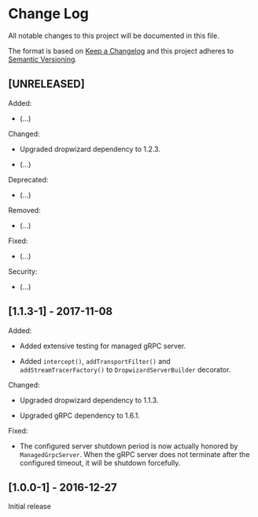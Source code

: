 # Change Log

All notable changes to this project will be documented in this file.

The format is based on [Keep a Changelog](http://keepachangelog.com/) 
and this project adheres to [Semantic Versioning](http://semver.org/).

## [UNRELEASED]

Added:

- (...)

Changed:

- Upgraded dropwizard dependency to 1.2.3.

- (...)

Deprecated:

- (...)

Removed:

- (...)

Fixed:

- (...)

Security:

- (...)

## [1.1.3-1] - 2017-11-08

Added:

- Added extensive testing for managed gRPC server.

- Added `intercept()`, `addTransportFilter()` and `addStreamTracerFactory()` to
`DropwizardServerBuilder` decorator.

Changed:

- Upgraded dropwizard dependency to 1.1.3.

- Upgraded gRPC dependency to 1.6.1.

Fixed:

- The configured server shutdown period is now actually honored by
`ManagedGrpcServer`. When the gRPC server does not terminate after the
configured timeout, it will be shutdown forcefully.

## [1.0.0-1] - 2016-12-27

Initial release
